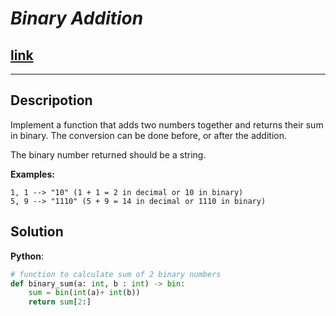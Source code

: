 # **_Binary Addition_**

## [**link**](https://github.com/PhilipMichvong/CodeWars/blob/main/CodeWars/assets/banner.jpg?raw=true)

---

## **Descripotion**

Implement a function that adds two numbers together and returns their sum in binary. The conversion can be done before, or after the addition.

The binary number returned should be a string.

**Examples:**

```test
1, 1 --> "10" (1 + 1 = 2 in decimal or 10 in binary)
5, 9 --> "1110" (5 + 9 = 14 in decimal or 1110 in binary)
```

## **Solution**

**Python**:

```python
# function to calculate sum of 2 binary numbers
def binary_sum(a: int, b : int) -> bin:
    sum = bin(int(a)+ int(b))
    return sum[2:]
```
